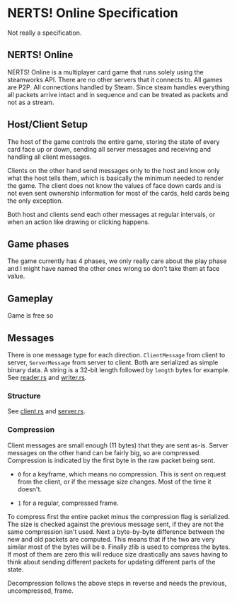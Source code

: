 # NERTS! Online Specification

Not really a specification.

## NERTS! Online

NERTS! Online is a multiplayer card game that runs solely using the steamworks API. There are no other servers that it connects to. All games are P2P. All connections handled by Steam. Since steam handles everything all packets arrive intact and in sequence and can be treated as packets and not as a stream.

## Host/Client Setup

The host of the game controls the entire game, storing the state of every card face up or down, sending all server messages and receiving and handling all client messages.

Clients on the other hand send messages only to the host and know only what the host tells them, which is basically the minimum needed to render the game. The client does not know the values of face down cards and is not even sent ownership information for most of the cards, held cards being the only exception.

Both host and clients send each other messages at regular intervals, or when an action like drawing or clicking happens.

## Game phases

The game currently has 4 phases, we only really care about the play phase and I might have named the other ones wrong so don't take them at face value.

## Gameplay

Game is free so

## Messages

There is one message type for each direction. `ClientMessage` from client to server, `ServerMessage` from server to client. Both are serialized as simple binary data. A string is a 32-bit length followed by `length` bytes for example. See [reader.rs](/nerts-bot/src/messages/io/reader.rs) and [writer.rs](/nerts-bot/src/messages/io/writer.rs).

### Structure

See [client.rs](/nerts-bot/src/messages/client.rs) and [server.rs](/nerts-bot/src/messages/server.rs).

### Compression

Client messages are small enough (11 bytes) that they are sent as-is. Server messages on the other hand can be fairly big, so are compressed. Compression is indicated by the first byte in the raw packet being sent.

* `0` for a keyframe, which means no compression. This is sent on request from the client, or if the message size changes. Most of the time it doesn't.

* `1` for a regular, compressed frame.

To compress first the entire packet minus the compression flag is serialized. The size is checked against the previous message sent, if they are not the same compression isn't used. Next a byte-by-byte difference between the new and old packets are computed. This means that if the two are very similar most of the bytes will be `0`. Finally zlib is used to compress the bytes. If most of them are zero this will reduce size drastically ans saves having to think about sending different packets for updating different parts of the state.

Decompression follows the above steps in reverse and needs the previous, uncompressed, frame.
